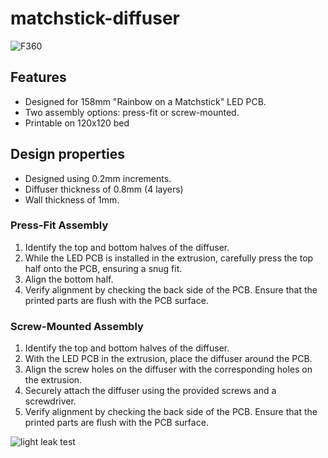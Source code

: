 # matchstick-diffuser
![F360](https://github.com/midikeyboard/VoronUsers/blob/master/printer_mods/midikeyboard/MatchstickDiffuser/Images/01.png)
## Features

- Designed for 158mm "Rainbow on a Matchstick" LED PCB.
- Two assembly options: press-fit or screw-mounted.
- Printable on 120x120 bed

## Design properties

- Designed using 0.2mm increments.
- Diffuser thickness of 0.8mm (4 layers)
- Wall thickness of 1mm.



### Press-Fit Assembly

1. Identify the top and bottom halves of the diffuser.
2. While the LED PCB is installed in the extrusion, carefully press the top half onto the PCB, ensuring a snug fit.
3. Align the bottom half.
4. Verify alignment by checking the back side of the PCB. Ensure that the printed parts are flush with the PCB surface.

### Screw-Mounted Assembly

1. Identify the top and bottom halves of the diffuser.
2. With the LED PCB in the extrusion, place the diffuser around the PCB.
3. Align the screw holes on the diffuser with the corresponding holes on the extrusion.
4. Securely attach the diffuser using the provided screws and a screwdriver.
5. Verify alignment by checking the back side of the PCB. Ensure that the printed parts are flush with the PCB surface.



![light leak test](https://github.com/midikeyboard/VoronUsers/blob/master/printer_mods/midikeyboard/MatchstickDiffuser/Images/02.png)
